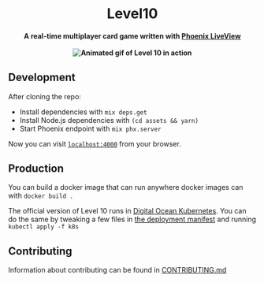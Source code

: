 <h1 align="center">
  Level10
</h1>

<h4 align="center">
  A real-time multiplayer card game written with
  <a href="https://github.com/phoenixframework/phoenix_live_view">Phoenix LiveView</a>
  <br><br>
  <img src="https://user-images.githubusercontent.com/3421625/90838024-eccc1100-e310-11ea-8685-59ae938b9bae.gif" alt="Animated gif of Level 10 in action">
</h4>

## Development

After cloning the repo:

- Install dependencies with `mix deps.get`
- Install Node.js dependencies with `(cd assets && yarn)`
- Start Phoenix endpoint with `mix phx.server`

Now you can visit [`localhost:4000`](http://localhost:4000) from your browser.

## Production

You can build a docker image that can run anywhere docker images can with `docker build .`

The official version of Level 10 runs in [Digital Ocean
Kubernetes](https://m.do.co/c/757db256ded5). You can do the same by tweaking a
few files in [the deployment manifest](k8s/deployment.yaml) and running `kubectl apply -f k8s`

## Contributing

Information about contributing can be found in [CONTRIBUTING.md](CONTRIBUTING.md)
